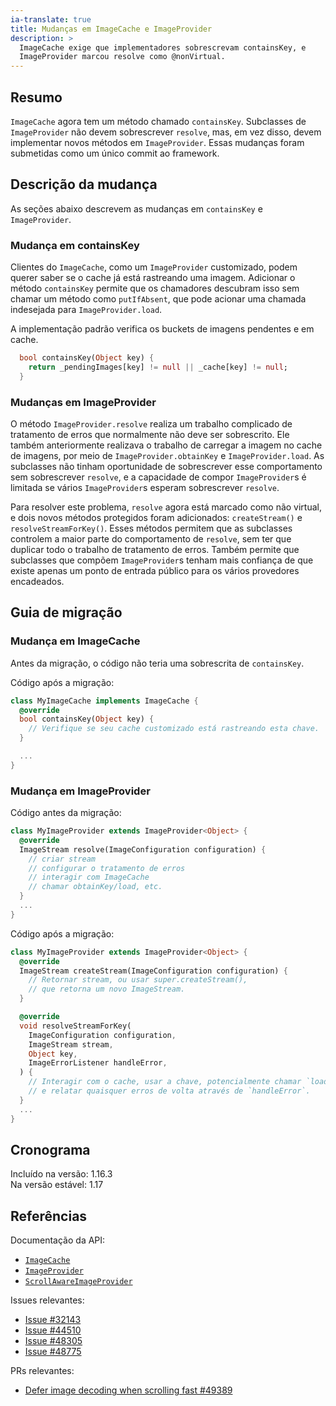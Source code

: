 ```yaml
---
ia-translate: true
title: Mudanças em ImageCache e ImageProvider
description: >
  ImageCache exige que implementadores sobrescrevam containsKey, e
  ImageProvider marcou resolve como @nonVirtual.
---
```


## Resumo

`ImageCache` agora tem um método chamado `containsKey`.
Subclasses de `ImageProvider` não devem sobrescrever `resolve`,
mas, em vez disso, devem implementar novos métodos em `ImageProvider`.
Essas mudanças foram submetidas como um único commit ao framework.

## Descrição da mudança

As seções abaixo descrevem as mudanças em `containsKey`
e `ImageProvider`.

### Mudança em containsKey

Clientes do `ImageCache`, como um `ImageProvider` customizado,
podem querer saber se o cache já está rastreando uma imagem.
Adicionar o método `containsKey` permite que os chamadores descubram
isso sem chamar um método como `putIfAbsent`,
que pode acionar uma chamada indesejada para `ImageProvider.load`.

A implementação padrão verifica os buckets de imagens
pendentes e em cache.

```dart
  bool containsKey(Object key) {
    return _pendingImages[key] != null || _cache[key] != null;
  }
```

### Mudanças em ImageProvider

O método `ImageProvider.resolve` realiza um trabalho complicado
de tratamento de erros que normalmente não deve ser sobrescrito.
Ele também anteriormente realizava o trabalho de carregar a imagem
no cache de imagens, por meio de `ImageProvider.obtainKey` e
`ImageProvider.load`. As subclasses não tinham oportunidade de
sobrescrever esse comportamento sem sobrescrever `resolve`,
e a capacidade de compor `ImageProvider`s é limitada
se vários `ImageProvider`s esperam sobrescrever `resolve`.

Para resolver este problema, `resolve` agora está marcado como não virtual,
e dois novos métodos protegidos foram adicionados: `createStream()`
e `resolveStreamForKey()`.
Esses métodos permitem que as subclasses controlem a maior parte do comportamento
de `resolve`, sem ter que duplicar todo o trabalho de tratamento de erros.
Também permite que subclasses que compõem `ImageProvider`s
tenham mais confiança de que existe apenas um ponto de entrada público
para os vários provedores encadeados.

## Guia de migração

### Mudança em ImageCache

Antes da migração, o código não teria uma sobrescrita de `containsKey`.

Código após a migração:

```dart
class MyImageCache implements ImageCache {
  @override
  bool containsKey(Object key) {
    // Verifique se seu cache customizado está rastreando esta chave.
  }

  ...
}
```

### Mudança em ImageProvider

Código antes da migração:

```dart
class MyImageProvider extends ImageProvider<Object> {
  @override
  ImageStream resolve(ImageConfiguration configuration) {
    // criar stream
    // configurar o tratamento de erros
    // interagir com ImageCache
    // chamar obtainKey/load, etc.
  }
  ...
}
```

Código após a migração:

```dart
class MyImageProvider extends ImageProvider<Object> {
  @override
  ImageStream createStream(ImageConfiguration configuration) {
    // Retornar stream, ou usar super.createStream(),
    // que retorna um novo ImageStream.
  }

  @override
  void resolveStreamForKey(
    ImageConfiguration configuration,
    ImageStream stream,
    Object key,
    ImageErrorListener handleError,
  ) {
    // Interagir com o cache, usar a chave, potencialmente chamar `load`,
    // e relatar quaisquer erros de volta através de `handleError`.
  }
  ...
}

```

## Cronograma

Incluído na versão: 1.16.3<br>
Na versão estável: 1.17

## Referências

Documentação da API:

* [`ImageCache`][]
* [`ImageProvider`][]
* [`ScrollAwareImageProvider`][]

Issues relevantes:

* [Issue #32143][]
* [Issue #44510][]
* [Issue #48305][]
* [Issue #48775][]

PRs relevantes:

* [Defer image decoding when scrolling fast #49389][]

[`ImageCache`]: {{site.api}}/flutter/painting/ImageCache-class.html
[`ImageProvider`]: {{site.api}}/flutter/painting/ImageProvider-class.html
[`ScrollAwareImageProvider`]: {{site.api}}/flutter/widgets/ScrollAwareImageProvider-class.html
[Issue #32143]: {{site.repo.flutter}}/issues/32143
[Issue #44510]: {{site.repo.flutter}}/issues/44510
[Issue #48305]: {{site.repo.flutter}}/issues/48305
[Issue #48775]: {{site.repo.flutter}}/issues/48775
[Defer image decoding when scrolling fast #49389]: {{site.repo.flutter}}/pull/49389
